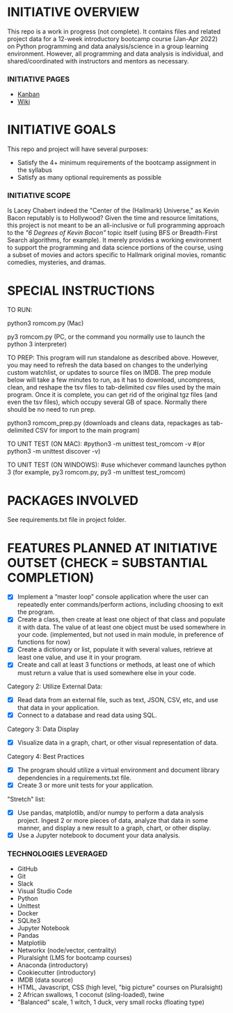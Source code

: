 # INITIATIVE OVERVIEW
This repo is a work in progress (not complete). It contains files and related project data for a 12-week introductory bootcamp course (Jan-Apr 2022) on Python programming and data analysis/science in a group learning environment. However, all programming and data analysis is individual, and shared/coordinated with instructors and mentors as necessary.

### INITIATIVE PAGES
- [Kanban](https://github.com/hellums/hallmarkish/projects/1)
- [Wiki](https://github.com/hellums/hallmarkish/wiki/1.-Data-Analytics-Course-Project)

# INITIATIVE GOALS
This repo and project will have several purposes:
- Satisfy the 4+ minimum requirements of the bootcamp assignment in the syllabus
- Satisfy as many optional requirements as possible

### INITIATIVE SCOPE
Is Lacey Chabert indeed the "Center of the (Hallmark) Universe," as Kevin Bacon reputably is to Hollywood? Given the time and resource limitations, this project is not meant to be an all-inclusive or full programming approach to the _"6 Degrees of Kevin Bacon"_ topic itself (using BFS or Breadth-First Search algorithms, for example). It merely provides a working environment to support the programming and data science portions of the course, using a subset of movies and actors specific to Hallmark original movies, romantic comedies, mysteries, and dramas.

# SPECIAL INSTRUCTIONS
TO RUN:

python3 romcom.py (Mac)

py3 romcom.py (PC, or the command you normally use to launch the python 3 interpreter)

TO PREP:
This program will run standalone as described above. However, you may need to refresh the data based on changes to the underlying custom watchlist, or updates to source files on IMDB. The prep module below will take a few minutes to run, as it has to download, uncompress, clean, and reshape the tsv files to tab-delimited csv files used by the main program. Once it is complete, you can get rid of the original tgz files (and even the tsv files), which occupy several GB of space. Normally there should be no need to run prep.

python3 romcom_prep.py (downloads and cleans data, repackages as tab-delimited CSV for import to the main program)

TO UNIT TEST (ON MAC):
#python3 -m unittest test_romcom -v
#(or python3 -m unittest discover -v)

TO UNIT TEST (ON WINDOWS):
#use whichever command launches python 3 (for example, py3 romcom.py, py3 -m unittest test_romcom)

# PACKAGES INVOLVED
See requirements.txt file in project folder.

# FEATURES PLANNED AT INITIATIVE OUTSET (CHECK = SUBSTANTIAL COMPLETION)

- [x] Implement a “master loop” console application where the user can repeatedly enter commands/perform actions, including choosing to exit the program.
- [x] Create a class, then create at least one object of that class and populate it with data. The value of at least one object must be used somewhere in your code. (implemented, but not used in main module, in preference of functions for now)
- [x] Create a dictionary or list, populate it with several values, retrieve at least one value, and use it in your program.
- [x] Create and call at least 3 functions or methods, at least one of which must return a value that is used somewhere else in your code.

Category 2: Utilize External Data:
- [x] Read data from an external file, such as text, JSON, CSV, etc, and use that data in your application.
- [x] Connect to a database and read data using SQL.

Category 3: Data Display
- [x] Visualize data in a graph, chart, or other visual representation of data.

Category 4: Best Practices
- [x] The program should utilize a virtual environment and document library dependencies in a requirements.txt file.
- [x] Create 3 or more unit tests for your application.

"Stretch" list:

- [x] Use pandas, matplotlib, and/or numpy to perform a data analysis project. Ingest 2 or more pieces of data, analyze that data in some manner, and display a new result to a graph, chart, or other display.
- [x] Use a Jupyter notebook to document your data analysis.

### TECHNOLOGIES LEVERAGED
- GitHub
- Git
- Slack
- Visual Studio Code
- Python
- Unittest
- Docker
- SQLite3 
- Jupyter Notebook
- Pandas
- Matplotlib 
- Networkx (node/vector, centrality)
- Pluralsight (LMS for bootcamp courses)
- Anaconda (introductory)
- Cookiecutter (introductory)
- IMDB (data source)
- HTML, Javascript, CSS (high level, "big picture" courses on Pluralsight)
- 2 African swallows, 1 coconut (sling-loaded), twine
- "Balanced" scale, 1 witch, 1 duck, very small rocks (floating type)
